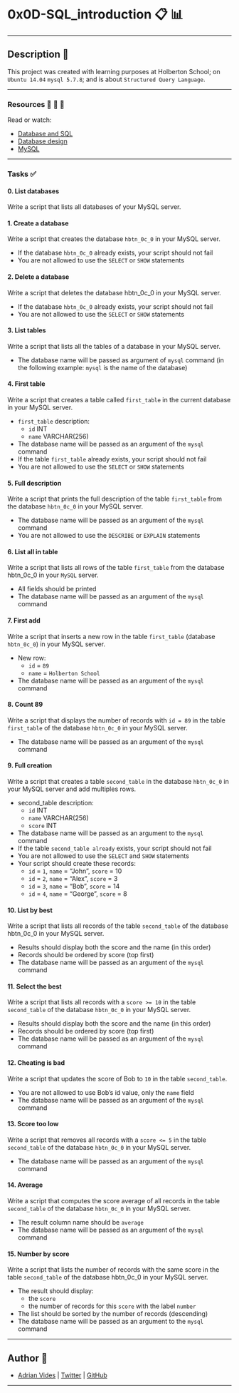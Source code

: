 # 0x0D-SQL_introduction :clipboard: :bar_chart:
---

## Description :newspaper:
This project was created with learning purposes at Holberton School; on `Ubuntu 14.04` `mysql 5.7.8`; and is about `Structured Query Language`.

---

### Resources :blue_book: :orange_book: :green_book:
Read or watch:
- [Database and SQL](https://www.digitalocean.com/community/tutorials/a-basic-mysql-tutorial)
- [Database design](https://web.csulb.edu/colleges/coe/cecs/dbdesign/dbdesign.php?page=intro.html)
- [MySQL](https://dev.mysql.com/doc/refman/5.7/en/sql-statements.html)

---

### Tasks :white_check_mark:

#### 0. List databases
Write a script that lists all databases of your MySQL server.

#### 1. Create a database
Write a script that creates the database `hbtn_0c_0` in your MySQL server.
- If the database `hbtn_0c_0` already exists, your script should not fail
- You are not allowed to use the `SELECT` or `SHOW` statements

#### 2. Delete a database
Write a script that deletes the database hbtn_0c_0 in your MySQL server.
- If the database `hbtn_0c_0` already exists, your script should not fail
- You are not allowed to use the `SELECT` or `SHOW` statements

#### 3. List tables
Write a script that lists all the tables of a database in your MySQL server.
- The database name will be passed as argument of `mysql` command (in the following example: `mysql` is the name of the database)

#### 4. First table
Write a script that creates a table called `first_table` in the current database in your MySQL server.
- `first_table` description:
  - `id` INT
  - `name` VARCHAR(256)
- The database name will be passed as an argument of the `mysql` command
- If the table `first_table` already exists, your script should not fail
- You are not allowed to use the `SELECT` or `SHOW` statements

#### 5. Full description
Write a script that prints the full description of the table `first_table` from the database `hbtn_0c_0` in your MySQL server.
- The database name will be passed as an argument of the `mysql` command
- You are not allowed to use the `DESCRIBE` or `EXPLAIN` statements

#### 6. List all in table
Write a script that lists all rows of the table `first_table` from the database hbtn_0c_0 in your `MySQL` server.
- All fields should be printed
- The database name will be passed as an argument of the `mysql` command

#### 7. First add
Write a script that inserts a new row in the table `first_table` (database `hbtn_0c_0`) in your MySQL server.
- New row:
  - `id` = `89`
  - `name` = `Holberton School`
- The database name will be passed as an argument of the `mysql` command

#### 8. Count 89
Write a script that displays the number of records with `id = 89` in the table `first_table` of the database `hbtn_0c_0` in your MySQL server.
- The database name will be passed as an argument of the `mysql` command

#### 9. Full creation
Write a script that creates a table `second_table` in the database `hbtn_0c_0` in your MySQL server and add multiples rows.
- second_table description:
  - `id` INT
  - `name` VARCHAR(256)
  - `score` INT
- The database name will be passed as an argument to the `mysql` command
- If the table `second_table already` exists, your script should not fail
- You are not allowed to use the `SELECT` and `SHOW` statements
- Your script should create these records:
  - `id` = `1`, `name` = “John”, `score` = 10
  - `id` = `2`, `name` = “Alex”, `score` = 3
  - `id` = `3`, `name` = “Bob”, `score` = 14
  - `id` = `4`, `name` = “George”, `score` = 8

#### 10. List by best
Write a script that lists all records of the table `second_table` of the database hbtn_0c_0 in your MySQL server.
- Results should display both the score and the name (in this order)
- Records should be ordered by score (top first)
- The database name will be passed as an argument of the `mysql` command

#### 11. Select the best
Write a script that lists all records with a `score >= 10` in the table `second_table` of the database `hbtn_0c_0` in your MySQL server.
- Results should display both the score and the name (in this order)
- Records should be ordered by score (top first)
- The database name will be passed as an argument of the `mysql` command

#### 12. Cheating is bad
Write a script that updates the score of Bob to `10` in the table `second_table`.
- You are not allowed to use Bob’s id value, only the `name` field
- The database name will be passed as an argument of the `mysql` command

#### 13. Score too low
Write a script that removes all records with a `score <= 5` in the table `second_table` of the database `hbtn_0c_0` in your MySQL server.
- The database name will be passed as an argument of the `mysql` command

#### 14. Average
Write a script that computes the score average of all records in the table `second_table` of the database `hbtn_0c_0` in your MySQL server.
- The result column name should be `average`
- The database name will be passed as an argument of the `mysql` command

#### 15. Number by score
Write a script that lists the number of records with the same score in the table `second_table` of the database hbtn_0c_0 in your MySQL server.
- The result should display:
  - the `score`
  - the number of records for this `score` with the label `number`
- The list should be sorted by the number of records (descending)
- The database name will be passed as an argument to the `mysql` command

---
## Author :bust_in_silhouette:
- [Adrian Vides] | [Twitter] | [GitHub]



---

[GitHub]: <https://github.com/AdrianVides56>
[Twitter]: <https://twitter.com/termi56661>
[Adrian Vides]: <https://www.linkedin.com/in/adrian-felipe-vides-jimenez-a201401b7> 
